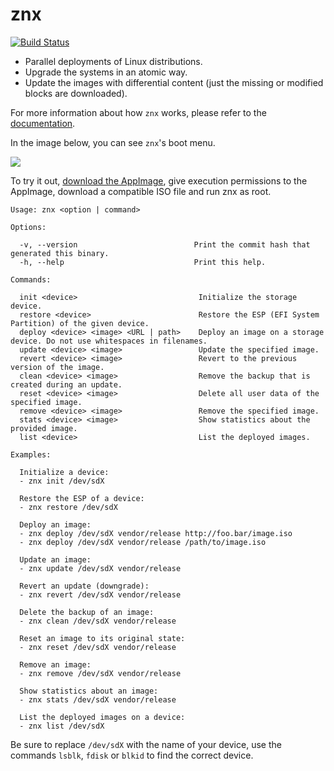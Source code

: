 # znx

[![Build Status](https://travis-ci.org/Nitrux/znx.svg?branch=master)](https://travis-ci.org/Nitrux/znx)

- Parallel deployments of Linux distributions.
- Upgrade the systems in an atomic way.
- Update the images with differential content (just the missing or modified blocks are downloaded).

For more information about how `znx` works, please refer to the [documentation](https://github.com/Nitrux/znx/wiki).

In the image below, you can see `znx`'s boot menu.

![](https://cdn-images-1.medium.com/max/1200/1*b4eeOQ8ZR30RUtPv5sJ9NA.png)

To try it out, [download the AppImage](https://github.com/Nitrux/znx/releases), give execution permissions
to the AppImage, download a compatible ISO file and run znx as root.

```
Usage: znx <option | command>

Options:

  -v, --version                          Print the commit hash that generated this binary.
  -h, --help                             Print this help.

Commands:

  init <device>                           Initialize the storage device.
  restore <device>                        Restore the ESP (EFI System Partition) of the given device.
  deploy <device> <image> <URL | path>    Deploy an image on a storage device. Do not use whitespaces in filenames.
  update <device> <image>                 Update the specified image.
  revert <device> <image>                 Revert to the previous version of the image.
  clean <device> <image>                  Remove the backup that is created during an update.
  reset <device> <image>                  Delete all user data of the specified image.
  remove <device> <image>                 Remove the specified image.
  stats <device> <image>                  Show statistics about the provided image.
  list <device>                           List the deployed images.

Examples:

  Initialize a device:
  - znx init /dev/sdX

  Restore the ESP of a device:
  - znx restore /dev/sdX

  Deploy an image:
  - znx deploy /dev/sdX vendor/release http://foo.bar/image.iso
  - znx deploy /dev/sdX vendor/release /path/to/image.iso

  Update an image:
  - znx update /dev/sdX vendor/release

  Revert an update (downgrade):
  - znx revert /dev/sdX vendor/release

  Delete the backup of an image:
  - znx clean /dev/sdX vendor/release

  Reset an image to its original state:
  - znx reset /dev/sdX vendor/release

  Remove an image:
  - znx remove /dev/sdX vendor/release

  Show statistics about an image:
  - znx stats /dev/sdX vendor/release

  List the deployed images on a device:
  - znx list /dev/sdX
```

Be sure to replace `/dev/sdX` with the name of your device, use the commands `lsblk`, `fdisk` or `blkid` to find the correct device.
